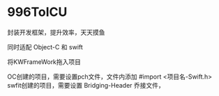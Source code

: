 # 996ToICU
封装开发框架，提升效率，天天摸鱼

同时适配 Object-C 和 swift

将KWFrameWork拖入项目

OC创建的项目，需要设置pch文件，文件内添加 #import <项目名-Swift.h>
swfit创建的项目，需要设置 Bridging-Header 乔接文件，
